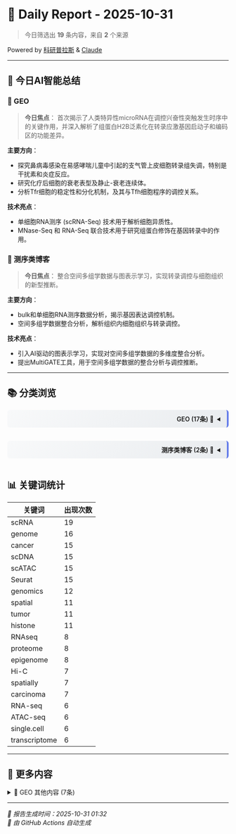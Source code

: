 # 📅 Daily Report - 2025-10-31

> 今日筛选出 **19** 条内容，来自 **2** 个来源

<div class="powered-by-top">Powered by <a href="https://kyplus.de">科研普拉斯</a> & <a href="https://claude.ai">Claude</a></div>

---

## 🤖 今日AI智能总结

### 🧬 GEO

> **今日焦点**：
首次揭示了人类特异性microRNA在调控兴奋性突触发生时序中的关键作用，并深入解析了组蛋白H2B泛素化在转录应激基因启动子和编码区的功能差异。

**主要方向**：
- 探究鼻病毒感染在易感哮喘儿童中引起的支气管上皮细胞转录组失调，特别是干扰素和炎症反应。
- 研究化疗后细胞的衰老表型及静止-衰老连续体。
- 分析Tfr细胞的稳定性和分化机制，及其与Tfh细胞程序的调控关系。

**技术亮点**：
- 单细胞RNA测序 (scRNA-Seq) 技术用于解析细胞异质性。
- MNase-Seq 和 RNA-Seq 联合技术用于研究组蛋白修饰在基因转录中的作用。

### 🧪 测序类博客

> **今日焦点**：
整合空间多组学数据与图表示学习，实现转录调控与细胞组织的新型推断。

**主要方向**：
-  bulk和单细胞RNA测序数据分析，揭示基因表达调控机制。
- 空间多组学数据整合分析，解析组织内细胞组织与转录调控。

**技术亮点**：
- 引入AI驱动的图表示学习，实现对空间多组学数据的多维度整合分析。
- 提出MultiGATE工具，用于空间多组学数据的整合分析与调控推断。

---

## 📚 分类浏览

<details>
<summary style="text-align: right; direction: rtl; padding: 10px 15px; background: linear-gradient(135deg, #f8f9fa 0%, #e9ecef 100%); border-right: 4px solid #667eea; font-weight: 600; cursor: pointer; margin: 15px 0; border-radius: 6px;">🧬 GEO (17条)</summary>

<div class="details-content" markdown="1">

#### 详细内容（前10条）

**1.** ⭐ **GSE309698 Transcriptomic Profiling of Bronchial Epithelium Reveals Dysregulated Interferon and Inflammatory Responses to Rhinovirus in Exacerbation-Prone Pediatric Asthma [RNA-Seq]**
- ✍️ **作者**：未知作者
- 🏷️ **关键词**：tumor、cancer、carcinoma、lymphoma、RNA-seq、RNAseq、DNA-seq、ChIP-seq、ATAC-seq、Hi-C、scRNA、scDNA、scATAC、spatial、spatially、Visium、genome、genomics、transcriptome、transcriptomics、proteome、proteomics、Seurat、epigenetic、epigenome、methylation、histone、enrichment
- 📝 **描述**：Contributors : Basilin Benson ; Jason S. Debley ; Matthew C. AltmanSeries Type : Expression profiling by high throughput sequencingOrganism : Homo sapiensHost factors influencing susceptibility to rhinovirus-induced asthma exacerbations remain poorly characterized. Using organotypic bronchial epithelial cultures from well-characterized children with asthma and healthy children, this study investigated viral load kinetics and resultant host responses by bulk and single-cell transcriptomics and ta...
- 🔗 [查看原文](http://www.ncbi.nlm.nih.gov/geo/query/acc.cgi?acc=GSE309698)

**2.** ⭐ **GSE309311 Transcriptomic Profiling of Bronchial Epithelium Reveals Dysregulated Interferon and Inflammatory Responses to Rhinovirus in Exacerbation-Prone Pediatric Asthma [scRNA-Seq]**
- ✍️ **作者**：未知作者
- 🏷️ **关键词**：tumor、cancer、carcinoma、lymphoma、RNA-seq、RNAseq、DNA-seq、ChIP-seq、ATAC-seq、Hi-C、scRNA、scDNA、scATAC、spatial、spatially、Visium、genome、genomics、transcriptome、transcriptomics、proteome、proteomics、Seurat、epigenetic、epigenome、methylation、histone、enrichment
- 📝 **描述**：Contributors : Naresh Doni Jayavelu ; Jason S. Debley ; Matthew C AltmanSeries Type : Expression profiling by high throughput sequencingOrganism : Homo sapiensHost factors influencing susceptibility to rhinovirus-induced asthma exacerbations remain poorly characterized. Using organotypic bronchial epithelial cultures from well-characterized children with asthma and healthy children, this study investigated viral load kinetics and resultant host responses by bulk and single-cell transcriptomics a...
- 🔗 [查看原文](http://www.ncbi.nlm.nih.gov/geo/query/acc.cgi?acc=GSE309311)

**3.** ⭐ **GSE309705 Transcriptomic Profiling of Bronchial Epithelium Reveals Dysregulated Interferon and Inflammatory Responses to Rhinovirus in Exacerbation-Prone Pediatric Asthma**
- ✍️ **作者**：未知作者
- 🏷️ **关键词**：tumor、cancer、carcinoma、lymphoma、Hi-C、scRNA、scDNA、scATAC、spatial、spatially、Visium、genome、genomics、transcriptome、transcriptomics、proteome、proteomics、Seurat、epigenetic、epigenome、methylation、histone、enrichment
- 📝 **描述**：Series Type : Expression profiling by high throughput sequencingOrganism : Homo sapiensThis SuperSeries is composed of the SubSeries listed below.
- 🔗 [查看原文](http://www.ncbi.nlm.nih.gov/geo/query/acc.cgi?acc=GSE309705)

**4.** ⭐ **GSE297393 Single-cell RNA sequencing reveals distinct senotypes and a quiescence-senescence continuum at the transcriptome level following chemotherapy**
- ✍️ **作者**：未知作者
- 🏷️ **关键词**：tumor、cancer、oncology、carcinoma、sequencing、RNAseq、single.cell、single-cell、scRNA、scDNA、scATAC、spatial、spatially、Visium、genome、transcriptome、Seurat、Scanpy、pathway、enrichment、clustering
- 📝 **描述**：Contributors : Brianna Fernandez ; Victor Passanisi ; Humza M Ashraf ; Sabrina L SpencerSeries Type : Expression profiling by high throughput sequencingOrganism : Homo sapiensQuiescence (reversible cell-cycle arrest) and senescence (irreversible arrest) are challenging to distinguish due to a lack of specific biomarkers, yet both arise simultaneously after chemotherapy. While senescence suppresses tumors by limiting proliferation and recruiting the immune system, quiescent cancer cells evade fut...
- 🔗 [查看原文](http://www.ncbi.nlm.nih.gov/geo/query/acc.cgi?acc=GSE297393)

**5.** ⭐ **GSE279944 Distinct roles of histone H2B ubiquitination at promoters and coding regions of Pol II-transcribed stress genes [Mnase-Seq]**
- ✍️ **作者**：未知作者
- 🏷️ **关键词**：tumor、cancer、carcinoma、sequencing、RNA-seq、RNAseq、DNA-seq、ChIP-seq、ATAC-seq、Hi-C、scRNA、scDNA、scATAC、genome、genomics、proteome、Seurat、epigenome、histone
- 📝 **描述**：Contributors : Rubén Barrios ; Montserrat Vega ; Rebeca Gracia ; Susanna Boronat ; Sarela García-Santamarina ; Jason C Tanny ; José Ayté ; Elena HidalgoSeries Type : Genome binding/occupancy profiling by high throughput sequencingOrganism : Schizosaccharomyces pombeInvestigate the role of DUBs in the transcriptional response to oxidative stress
- 🔗 [查看原文](http://www.ncbi.nlm.nih.gov/geo/query/acc.cgi?acc=GSE279944)

**6.** ⭐ **GSE279908 Distinct roles of histone H2B ubiquitination at promoters and coding regions of Pol II-transcribed stress genes [RNA-Seq]**
- ✍️ **作者**：未知作者
- 🏷️ **关键词**：tumor、cancer、sequencing、RNA-seq、RNAseq、DNA-seq、ChIP-seq、ATAC-seq、Hi-C、scRNA、scDNA、scATAC、genome、genomics、Seurat、histone
- 📝 **描述**：Contributors : Rubén Barrios ; Montserrat Vega ; Rebeca Gracia ; Susanna Boronat ; Sarela García-Santamarina ; Jason C Tanny ; José Ayté ; Elena HidalgoSeries Type : Expression profiling by high throughput sequencingOrganism : Schizosaccharomyces pombeInvestigate the role of DUBs in the transcriptional response to oxidative stress
- 🔗 [查看原文](http://www.ncbi.nlm.nih.gov/geo/query/acc.cgi?acc=GSE279908)

**7.** ⭐ **GSE307004 Stability and Progressive Differentiation of Tfr cells are intrinsically and extrinsically controlled by Tfh programs [TCR-seq]**
- ✍️ **作者**：未知作者
- 🏷️ **关键词**：cancer、RNA-seq、RNAseq、DNA-seq、ATAC-seq、single.cell、scRNA、scDNA、scATAC、spatial、spatially、genome、proteome
- 📝 **描述**：Contributors : Peter T Sage ; Jeong-Mi Lee ; Paulo L RaederSeries Type : OtherOrganism : Mus musculusFollicular regulatory T (Tfr) cells restrain follicular helper T (Tfh) cell-mediated B cell responses in the germinal center (GC) reaction to optimize humoral immunity while limiting autoimmunity. The immune system partially regulates GC responses by controlling the stepwise differentiation of Tfh cells. Whether Tfr cell development requires sequential developmental stages and how the immune syst...
- 🔗 [查看原文](http://www.ncbi.nlm.nih.gov/geo/query/acc.cgi?acc=GSE307004)

**8.** ⭐ **GSE263421 Bruceine A protects nuclear receptor 4A1 from ubiquitin-degradation to alleviate mesangial proliferative glomerulonephritis**
- ✍️ **作者**：未知作者
- 🏷️ **关键词**：tumor、cancer、carcinoma、RNAseq、scRNA、scDNA、scATAC、spatial、genome、proteome、Seurat、epigenome
- 📝 **描述**：Contributors : Huating Hu ; Hudan Pan ; Runze Li ; Kancheng He ; Ruimin Tian ; Chuanghai Zhang ; Rongrong LiSeries Type : Expression profiling by high throughput sequencingOrganism : Rattus norvegicusThe nuclear receptor 4A1(NR4A1) plays a crucial role in maintaining cellular homeostasis and is involved in various disease processes; however, its functional role and pharmacological potential in mesangial proliferative glomerulonephritis (MsPGN) remain unexplored. In this study, we found that down...
- 🔗 [查看原文](http://www.ncbi.nlm.nih.gov/geo/query/acc.cgi?acc=GSE263421)

**9.** ⭐ **GSE244443 A human-specific microRNA controls the timing of excitatory synaptogenesis (time course smallRNA)**
- ✍️ **作者**：未知作者
- 🏷️ **关键词**：cancer、carcinoma、scRNA、scATAC、spatial、genome、genomics、proteome、Seurat、epigenetic、epigenome、histone
- 📝 **描述**：Contributors : Michael Soutschek ; Gerhard SchrattSeries Type : Non-coding RNA profiling by high throughput sequencingOrganism : Homo sapiensThe development of neural circuits in the human cortex is considerably prolonged in comparison to non-human primates, a trait which contributes to the remarkable cognitive capacity of modern humans. In contrast to protein-coding genes, non-coding genes underwent a dramatic expansion during evolution, suggesting their involvement in human-specific aspects of...
- 🔗 [查看原文](http://www.ncbi.nlm.nih.gov/geo/query/acc.cgi?acc=GSE244443)

**10.** ⭐ **GSE303160 Distinct roles of histone H2B ubiquitination at promoters and coding regions of Pol II-transcribed stress genes**
- ✍️ **作者**：未知作者
- 🏷️ **关键词**：tumor、cancer、sequencing、Hi-C、scRNA、scDNA、scATAC、genome、genomics、Seurat、histone
- 📝 **描述**：Contributors : Rubén Barrios ; Montserrat Vega ; Rebeca Gracia ; Susanna Boronat ; Sarela García-Santamarina ; Jason C. Tanny ; José Ayté ; Elena HidalgoSeries Type : Genome binding/occupancy profiling by high throughput sequencingOrganism : Schizosaccharomyces pombeInvestigate the role of DUBs in the transcriptional response to oxidative stress
- 🔗 [查看原文](http://www.ncbi.nlm.nih.gov/geo/query/acc.cgi?acc=GSE303160)

> 💡 该来源还有 7 条内容，详见 [文末](#更多-geo)

</div>

</details>

<details>
<summary style="text-align: right; direction: rtl; padding: 10px 15px; background: linear-gradient(135deg, #f8f9fa 0%, #e9ecef 100%); border-right: 4px solid #667eea; font-weight: 600; cursor: pointer; margin: 15px 0; border-radius: 6px;">🧪 测序类博客 (2条)</summary>

<div class="details-content" markdown="1">

#### 详细内容（全部2条）

**1.** ⭐ **Bioinformatics perspectives on transcriptomics: A comprehensive review of bulk and single-cell RNA sequencing analyses**
- ✍️ **作者**：未知作者
- 🏷️ **关键词**：cancer、sequencing、RNA-seq、RNAseq、ATAC-seq、Hi-C、single.cell、single-cell、scRNA、scDNA、scATAC、spatial、spatially、transcriptome、transcriptomics、bioinformatics、R package、Scanpy、pathway
- 📝 **描述**：RNA sequencing technologies reveal how gene expression varies across tissues and individual cells, offering new insights into biology through advanced bioinformatics and computational...
- 🔗 [查看原文](https://www.rna-seqblog.com/bioinformatics-perspectives-on-transcriptomics-a-comprehensive-review-of-bulk-and-single-cell-rna-sequencing-analyses/)

**2.** ⭐ **MultiGATE – integrative analysis and regulatory inference in spatial multi-omics data via graph representation learning**
- ✍️ **作者**：未知作者
- 🏷️ **关键词**：tumor、single.cell、scRNA、scDNA、scATAC、spatial、Visium、genome、genomics、Seurat、clustering
- 📝 **描述**：RNA sequencing combined with spatial multi-omics and AI-driven analysis enables deeper insights into transcriptional regulation and cellular organization within tissues...
- 🔗 [查看原文](https://www.rna-seqblog.com/multigate-integrative-analysis-and-regulatory-inference-in-spatial-multi-omics-data-via-graph-representation-learning/)


</div>

</details>

## 📊 关键词统计

| 关键词 | 出现次数 |
|--------|----------|
| scRNA | 19 |
| genome | 16 |
| cancer | 15 |
| scDNA | 15 |
| scATAC | 15 |
| Seurat | 15 |
| genomics | 12 |
| spatial | 11 |
| tumor | 11 |
| histone | 11 |
| RNAseq | 8 |
| proteome | 8 |
| epigenome | 8 |
| Hi-C | 7 |
| spatially | 7 |
| carcinoma | 7 |
| RNA-seq | 6 |
| ATAC-seq | 6 |
| single.cell | 6 |
| transcriptome | 6 |

---

## 📎 更多内容

<details>
<summary><a name="更多-geo"></a>🧬 GEO 其他内容 (7条)</summary>

<div class="details-content" markdown="1">

- [GSE262692 Mitochondrial and lysosomal signaling orchestrates heterogeneous metabolic states of regulatory T cells](http://www.ncbi.nlm.nih.gov/geo/query/acc.cgi?acc=GSE262692)
- [GSE244440 A human-specific microRNA controls the timing of excitatory synaptogenesis (time course ribozero)](http://www.ncbi.nlm.nih.gov/geo/query/acc.cgi?acc=GSE244440)
- [GSE306818 Stability and Progressive Differentiation of Tfr cells are intrinsically and extrinsically controlled by Tfh programs](http://www.ncbi.nlm.nih.gov/geo/query/acc.cgi?acc=GSE306818)
- [GSE267542 Tumor intrinsic METTL5 induces immune resistance in ovarian cancer by suppressing ferroptosis](http://www.ncbi.nlm.nih.gov/geo/query/acc.cgi?acc=GSE267542)
- [GSE244441 A human-specific microRNA controls the timing of excitatory synaptogenesis (pLNA dataset)](http://www.ncbi.nlm.nih.gov/geo/query/acc.cgi?acc=GSE244441)
- [GSE230140 Transcriptome-wide off target examining of AIM systems.](http://www.ncbi.nlm.nih.gov/geo/query/acc.cgi?acc=GSE230140)
- [GSE244444 A human-specific microRNA controls the timing of excitatory synaptogenesis](http://www.ncbi.nlm.nih.gov/geo/query/acc.cgi?acc=GSE244444)

</div>

</details>

---

*📅 报告生成时间：2025-10-31 01:32*  
*🤖 由 GitHub Actions 自动生成*